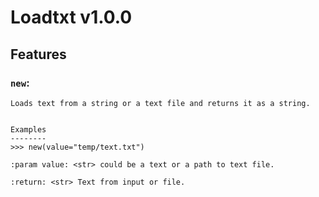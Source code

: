 # Loadtxt v1.0.0

## Features

### `new`:  
    Loads text from a string or a text file and returns it as a string.


    Examples
    --------
    >>> new(value="temp/text.txt")

    :param value: <str> could be a text or a path to text file.

    :return: <str> Text from input or file.
    

